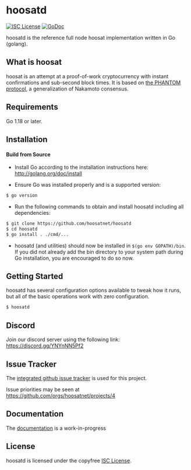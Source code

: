 
hoosatd
====

[![ISC License](http://img.shields.io/badge/license-ISC-blue.svg)](https://choosealicense.com/licenses/isc/)
[![GoDoc](https://img.shields.io/badge/godoc-reference-blue.svg)](http://godoc.org/github.com/hoosatnet/hoosatd)

hoosatd is the reference full node hoosat implementation written in Go (golang).

## What is hoosat

hoosat is an attempt at a proof-of-work cryptocurrency with instant confirmations and sub-second block times. It is based on [the PHANTOM protocol](https://eprint.iacr.org/2018/104.pdf), a generalization of Nakamoto consensus.

## Requirements

Go 1.18 or later.

## Installation

#### Build from Source

- Install Go according to the installation instructions here:
  http://golang.org/doc/install

- Ensure Go was installed properly and is a supported version:

```bash
$ go version
```

- Run the following commands to obtain and install hoosatd including all dependencies:

```bash
$ git clone https://github.com/hoosatnet/hoosatd
$ cd hoosatd
$ go install . ./cmd/...
```

- hoosatd (and utilities) should now be installed in `$(go env GOPATH)/bin`. If you did
  not already add the bin directory to your system path during Go installation,
  you are encouraged to do so now.


## Getting Started

hoosatd has several configuration options available to tweak how it runs, but all
of the basic operations work with zero configuration.

```bash
$ hoosatd
```

## Discord
Join our discord server using the following link: https://discord.gg/YNYnNN5Pf2

## Issue Tracker

The [integrated github issue tracker](https://github.com/Hoosat-Oy/hoosatd/issues)
is used for this project.

Issue priorities may be seen at https://github.com/orgs/hoosatnet/projects/4

## Documentation

The [documentation](https://github.com/hoosatnet/docs) is a work-in-progress

## License

hoosatd is licensed under the copyfree [ISC License](https://choosealicense.com/licenses/isc/).
